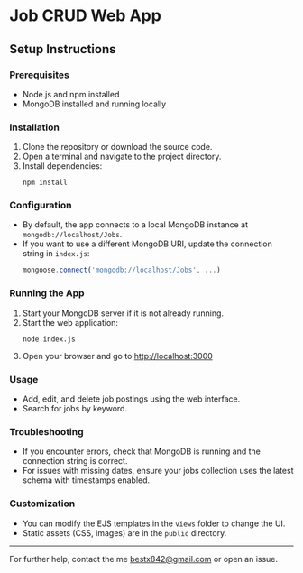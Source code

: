 # Job CRUD Web App

## Setup Instructions

### Prerequisites
- Node.js and npm installed
- MongoDB installed and running locally

### Installation
1. Clone the repository or download the source code.
2. Open a terminal and navigate to the project directory.
3. Install dependencies:
   ```
   npm install
   ```

### Configuration
- By default, the app connects to a local MongoDB instance at `mongodb://localhost/Jobs`.
- If you want to use a different MongoDB URI, update the connection string in `index.js`:
  ```js
  mongoose.connect('mongodb://localhost/Jobs', ...)
  ```

### Running the App
1. Start your MongoDB server if it is not already running.
2. Start the web application:
   ```
   node index.js
   ```
3. Open your browser and go to [http://localhost:3000](http://localhost:3000)

### Usage
- Add, edit, and delete job postings using the web interface.
- Search for jobs by keyword.

### Troubleshooting
- If you encounter errors, check that MongoDB is running and the connection string is correct.
- For issues with missing dates, ensure your jobs collection uses the latest schema with timestamps enabled.

### Customization
- You can modify the EJS templates in the `views` folder to change the UI.
- Static assets (CSS, images) are in the `public` directory.

---

For further help, contact the me bestx842@gmail.com or open an issue.
